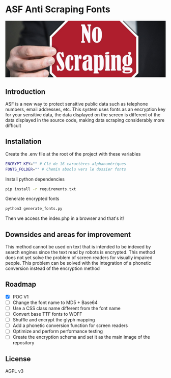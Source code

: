 # ASF Anti Scraping Fonts 

![screenshot](images/presentation.jpg)

## Introduction

ASF is a new way to protect sensitive public data such as telephone numbers, email addresses, etc. This system uses fonts as an encryption key for your sensitive data, the data displayed on the screen is different of the data displayed in the source code, making data scraping considerably more difficult

## Installation

Create the .env file at the root of the project with these variables

```bash
ENCRYPT_KEY="" # Clé de 16 caractères alphanumériques
FONTS_FOLDER="" # Chemin absolu vers le dossier fonts
```

Install python dependencies

```bash
pip install -r requirements.txt
```

Generate encrypted fonts

```bash
python3 generate_fonts.py
```

Then we access the index.php in a browser and that's it!


## Downsides and areas for improvement

This method cannot be used on text that is intended to be indexed by search engines since the text read by robots is encrypted.
This method does not yet solve the problem of screen readers for visually impaired people. This problem can be solved with the integration of a phonetic conversion instead of the encryption method


## Roadmap
- [X] POC V1
- [ ] Change the font name to MD5 + Base64
- [ ] Use a CSS class name different from the font name
- [ ] Convert base TTF fonts to WOFF
- [ ] Shuffle and encrypt the glyph mapping
- [ ] Add a phonetic conversion function for screen readers
- [ ] Optimize and perform performance testing
- [ ] Create the encryption schema and set it as the main image of the repository

## License

AGPL v3